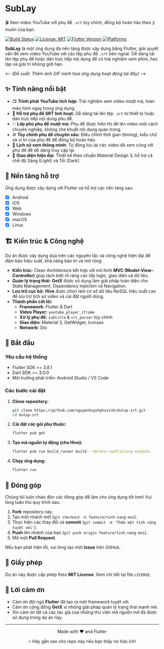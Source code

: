 # **SubLay**

🎬 Xem video YouTube với phụ đề `.srt` tùy chỉnh, đồng bộ hoàn hảo theo ý muốn của bạn.

[![Build Status](https://img.shields.io/badge/build-passing-brightgreen)](https://github.com/nguyenhuynhphuvinh/dutup-srt)
[![License: MIT](https://img.shields.io/badge/License-MIT-blue.svg)](https://opensource.org/licenses/MIT)
[![Flutter Version](https://img.shields.io/badge/Flutter-3.x-blue)](https://flutter.dev)
[![Platforms](https://img.shields.io/badge/platform-Android%20|%20iOS%20|%20Web%20|%20Desktop-lightgrey)](https://flutter.dev)

**SubLay** là một ứng dụng đa nền tảng được xây dựng bằng Flutter, giải quyết vấn đề xem video YouTube với các tệp phụ đề `.srt` bên ngoài. Dễ dàng tải lên tệp phụ đề hoặc dán trực tiếp nội dung để có trải nghiệm xem phim, học tập và giải trí không giới hạn.

*<-- (Đề xuất: Thêm ảnh GIF minh họa ứng dụng hoạt động tại đây) -->*

## ✨ Tính năng nổi bật

*   📺 **Trình phát YouTube tích hợp:** Trải nghiệm xem video mượt mà, toàn màn hình ngay trong ứng dụng.
*   📂 **Hỗ trợ phụ đề SRT linh hoạt:** Dễ dàng tải lên tệp `.srt` từ thiết bị hoặc dán trực tiếp nội dung phụ đề.
*   ️✨ **Lớp phủ phụ đề mượt mà:** Phụ đề được hiển thị đè lên video một cách chuyên nghiệp, không che khuất nội dung quan trọng.
*   ️️⚙️ **Tùy chỉnh phụ đề chuyên sâu:** Điều chỉnh thời gian (timing), kiểu chữ và vị trí của phụ đề để đồng bộ hoàn hảo.
*   💾 **Lịch sử xem thông minh:** Tự động lưu lại các video đã xem cùng với phụ đề để dễ dàng truy cập lại.
*   🎨 **Giao diện hiện đại:** Thiết kế theo chuẩn Material Design 3, hỗ trợ cả chế độ Sáng (Light) và Tối (Dark).

## 📱 Nền tảng hỗ trợ

Ứng dụng được xây dựng với Flutter và hỗ trợ các nền tảng sau:

-   [x] Android
-   [x] iOS
-   [x] Web
-   [x] Windows
-   [x] macOS
-   [x] Linux

## 🏗️ Kiến trúc & Công nghệ

Dự án được xây dựng dựa trên các nguyên tắc và công nghệ hiện đại để đảm bảo hiệu suất, khả năng bảo trì và mở rộng:

*   **Kiến trúc:** Clean Architecture kết hợp với mô hình **MVC (Model-View-Controller)** giúp tách biệt rõ ràng các lớp logic, giao diện và dữ liệu.
*   **Quản lý trạng thái:** **GetX** được sử dụng làm giải pháp toàn diện cho State Management, Dependency Injection và Navigation.
*   **Lưu trữ cục bộ:** **Hive** được chọn làm cơ sở dữ liệu NoSQL hiệu suất cao để lưu trữ lịch sử video và cài đặt người dùng.
*   **Thành phần cốt lõi:**
    *   **Framework:** Flutter & Dart
    *   **Video Player:** `youtube_player_iframe`
    *   **Xử lý phụ đề:** `subtitle` & `srt_parser` tùy chỉnh
    *   **Giao diện:** Material 3, GetWidget, Iconsax
    *   **Network:** Dio

## 🚀 Bắt đầu

### Yêu cầu hệ thống

-   Flutter SDK >= 3.8.1
-   Dart SDK >= 3.0.0
-   Môi trường phát triển: Android Studio / VS Code

### Các bước cài đặt

1.  **Clone repository:**
    ```bash
    git clone https://github.com/nguyenhuynhphuvinh/dutup-srt.git
    cd dutup-srt
    ```

2.  **Cài đặt các gói phụ thuộc:**
    ```bash
    flutter pub get
    ```

3.  **Tạo mã nguồn tự động (cho Hive):**
    ```bash
    flutter pub run build_runner build --delete-conflicting-outputs
    ```

4.  **Chạy ứng dụng:**
    ```bash
    flutter run
    ```

## 🤝 Đóng góp

Chúng tôi luôn chào đón các đóng góp để làm cho ứng dụng tốt hơn! Vui lòng tuân thủ quy trình sau:

1.  **Fork** repository này.
2.  Tạo một nhánh mới (`git checkout -b feature/tinh-nang-moi`).
3.  Thực hiện các thay đổi và **commit** (`git commit -m 'Thêm một tính năng tuyệt vời'`).
4.  **Push** lên nhánh của bạn (`git push origin feature/tinh-nang-moi`).
5.  Mở một **Pull Request**.

Nếu bạn phát hiện lỗi, vui lòng tạo một **Issue** trên GitHub.

## 📄 Giấy phép

Dự án này được cấp phép theo **MIT License**. Xem chi tiết tại file `LICENSE`.

## 🙏 Lời cảm ơn

*   Cảm ơn đội ngũ **Flutter** đã tạo ra một framework tuyệt vời.
*   Cảm ơn cộng đồng **GetX** vì những giải pháp quản lý trạng thái mạnh mẽ.
*   Xin cảm ơn tất cả các tác giả của những thư viện mã nguồn mở đã được sử dụng trong dự án này.

---

<div align="center">
  <p>Made with ❤️ and Flutter</p>
  <p>⭐ Hãy gắn sao cho repo này nếu bạn thấy nó hữu ích!</p>
</div>
